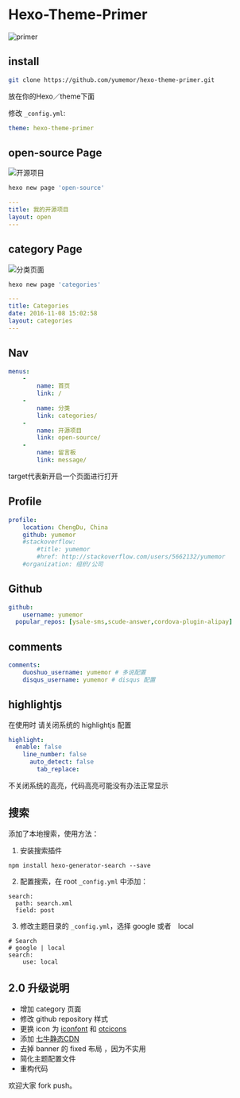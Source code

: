 # Hexo-Theme-Primer

![primer](http://oct8d1mqf.bkt.clouddn.com/2016-11-08-5368F973-375A-4871-A7BE-0112F303F884.png)

## install

``` bash
git clone https://github.com/yumemor/hexo-theme-primer.git
```

放在你的Hexo／theme下面

修改 `_config.yml`:

``` yaml
theme: hexo-theme-primer
```

## open-source Page

![开源项目](http://oct8d1mqf.bkt.clouddn.com/2016-11-08-20%3A18%3A55.jpg)

``` bash
hexo new page 'open-source'
```

``` yaml
---
title: 我的开源项目
layout: open
---

```

## category Page

![分类页面](http://oct8d1mqf.bkt.clouddn.com/2016-11-08-20%3A20%3A08.jpg)

``` bash
hexo new page 'categories'
```

``` yaml
---
title: Categories
date: 2016-11-08 15:02:58
layout: categories
---
```

## Nav

``` yaml
menus:
	- 
		name: 首页
		link: /
	- 
		name: 分类
		link: categories/
	- 
		name: 开源项目
		link: open-source/
	- 
		name: 留言板
		link: message/
```
target代表新开启一个页面进行打开

## Profile

```yaml
profile:
	location: ChengDu, China
	github: yumemor
	#stackoverflow: 
		#title: yumemor
		#href: http://stackoverflow.com/users/5662132/yumemor
	#organization: 组织/公司
```
## Github
``` yaml
github: 
	username: yumemor
  popular_repos: [ysale-sms,scude-answer,cordova-plugin-alipay]
```

## comments
```yaml
comments:
	duoshuo_username: yumemor # 多说配置
	disqus_username: yumemor # disqus 配置

```
## highlightjs
在使用时 请关闭系统的 highlightjs 配置
``` yaml
highlight:
  enable: false
    line_number: false
      auto_detect: false
        tab_replace:
```
不关闭系统的高亮，代码高亮可能没有办法正常显示

## 搜索

添加了本地搜索，使用方法：
1. 安装搜索插件
```
npm install hexo-generator-search --save
```
2. 配置搜索，在 root `_config.yml` 中添加：
```
search:
  path: search.xml
  field: post
```
3. 修改主题目录的 `_config.yml`，选择 google 或者　local

```
# Search 
# google | local
search:
    use: local
```

## 2.0 升级说明

- 增加 category 页面
- 修改 github repository 样式
- 更换 icon 为 [iconfont](http://www.iconfont.cn) 和 [otcicons](https://otcicons.github.com)
- 添加 [七牛静态CDN](https://staticfile.org/)
- 去掉 banner 的 fixed 布局 ，因为不实用
- 简化主题配置文件
- 重构代码

欢迎大家 fork push。


